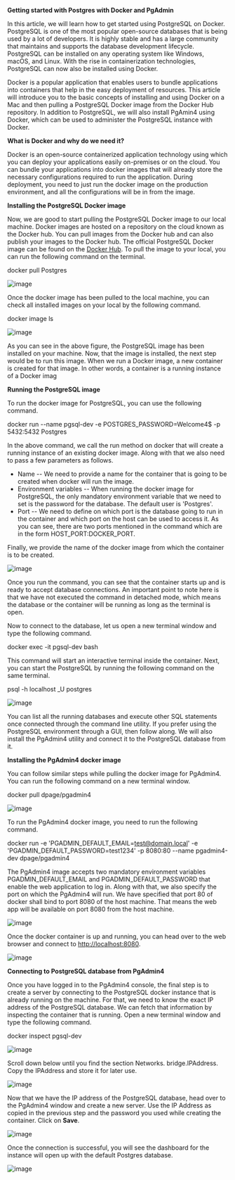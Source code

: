 **Getting started with Postgres with Docker and PgAdmin**

In this article, we will learn how to get started using PostgreSQL on Docker. PostgreSQL is one of the most popular open-source databases that is being used by a lot of developers. It is highly stable and has a large community that maintains and supports the database development lifecycle. PostgreSQL can be installed on any operating system like Windows, macOS, and Linux. With the rise in containerization technologies, PostgreSQL can now also be installed using Docker.

Docker is a popular application that enables users to bundle applications into containers that help in the easy deployment of resources. This article will introduce you to the basic concepts of installing and using Docker on a Mac and then pulling a PostgreSQL Docker image from the Docker Hub repository. In addition to PostgreSQL, we will also install PgAmin4 using Docker, which can be used to administer the PostgreSQL instance with Docker.

**What is Docker and why do we need it?**

Docker is an open-source containerized application technology using which you can deploy your applications easily on-premises or on the cloud. You can bundle your applications into docker images that will already store the necessary configurations required to run the application. During deployment, you need to just run the docker image on the production environment, and all the configurations will be in from the image.

**Installing the PostgreSQL Docker image**

Now, we are good to start pulling the PostgreSQL Docker image to our local machine. Docker images are hosted on a repository on the cloud known as the Docker hub. You can pull images from the Docker hub and can also publish your images to the Docker hub. The official PostgreSQL Docker image can be found on the [Docker Hub](https://hub.docker.com/_/postgres). To pull the image to your local, you can run the following command on the terminal.

docker pull Postgres

![image](https://github.com/user-attachments/assets/c24ad0a8-c773-491a-b272-e400375dbfcf)


Once the docker image has been pulled to the local machine, you can check all installed images on your local by the following command.

docker image ls

![image](https://github.com/user-attachments/assets/b41431e1-631e-4f15-99e1-8f062b2890e2)


As you can see in the above figure, the PostgreSQL image has been installed on your machine. Now, that the image is installed, the next step would be to run this image. When we run a Docker image, a new container is created for that image. In other words, a container is a running instance of a Docker imag

**Running the PostgreSQL image**

To run the docker image for PostgreSQL, you can use the following command.

docker run --name pgsql-dev -e POSTGRES_PASSWORD=Welcome4$ -p 5432:5432 Postgres

In the above command, we call the run method on docker that will create a running instance of an existing docker image. Along with that we also need to pass a few parameters as follows.

-   Name -- We need to provide a name for the container that is going to be created when docker will run the image.
-   Environment variables -- When running the docker image for PostgreSQL, the only mandatory environment variable that we need to set is the password for the database. The default user is 'Postgres'.
-   Port -- We need to define on which port is the database going to run in the container and which port on the host can be used to access it. As you can see, there are two ports mentioned in the command which are in the form HOST_PORT:DOCKER_PORT.

Finally, we provide the name of the docker image from which the container is to be created.

![image](https://github.com/user-attachments/assets/92509d0a-b982-423e-8d95-1873ef19c8b0)


Once you run the command, you can see that the container starts up and is ready to accept database connections. An important point to note here is that we have not executed the command in detached mode, which means the database or the container will be running as long as the terminal is open.

Now to connect to the database, let us open a new terminal window and type the following command.

docker exec -it pgsql-dev bash

This command will start an interactive terminal inside the container. Next, you can start the PostgreSQL by running the following command on the same terminal.

psql -h localhost _U postgres

![image](https://github.com/user-attachments/assets/f9ebbe68-adde-4aa4-a738-3329c4a04403)


You can list all the running databases and execute other SQL statements once connected through the command line utility. If you prefer using the PostgreSQL environment through a GUI, then follow along. We will also install the PgAdmin4 utility and connect it to the PostgreSQL database from it.

**Installing the PgAdmin4 docker image**

You can follow similar steps while pulling the docker image for PgAdmin4. You can run the following command on a new terminal window.

docker pull dpage/pgadmin4

![image](https://github.com/user-attachments/assets/7fe44ce3-b2f3-4d4b-a803-85f27f0ec959)


To run the PgAdmin4 docker image, you need to run the following command.

docker run -e 'PGADMIN_DEFAULT_EMAIL=test@domain.local' -e 'PGADMIN_DEFAULT_PASSWORD=test1234' -p 8080:80 --name pgadmin4-dev dpage/pgadmin4

The PgAdmin4 image accepts two mandatory environment variables PGADMIN_DEFAULT_EMAIL and PGADMIN_DEFAULT_PASSWORD that enable the web application to log in. Along with that, we also specify the port on which the PgAdmin4 will run. We have specified that port 80 of docker shall bind to port 8080 of the host machine. That means the web app will be available on port 8080 from the host machine.

![image](https://github.com/user-attachments/assets/a34c49ac-be78-4dec-b72c-115921154392)


Once the docker container is up and running, you can head over to the web browser and connect to [http://localhost:8080](http://localhost:8080/).

![image](https://github.com/user-attachments/assets/baa96c6c-27f4-427d-aeaf-3f8164f9423b)


**Connecting to PostgreSQL database from PgAdmin4**

Once you have logged in to the PgAdmin4 console, the final step is to create a server by connecting to the PostgreSQL docker instance that is already running on the machine. For that, we need to know the exact IP address of the PostgreSQL database. We can fetch that information by inspecting the container that is running. Open a new terminal window and type the following command.

docker inspect pgsql-dev

![image](https://github.com/user-attachments/assets/c5b6c345-df94-408f-b0aa-bc90cb425c56)


Scroll down below until you find the section Networks. bridge.IPAddress. Copy the IPAddress and store it for later use.

![image](https://github.com/user-attachments/assets/e9287076-5562-4b8d-8632-6b43030d0da1)


Now that we have the IP address of the PostgreSQL database, head over to the PgAdmin4 window and create a new server. Use the IP Address as copied in the previous step and the password you used while creating the container. Click on **Save**.

![image](https://github.com/user-attachments/assets/b32d1693-b286-4d81-bbee-0e9afce15622)


Once the connection is successful, you will see the dashboard for the instance will open up with the default Postgres database.

![image](https://github.com/user-attachments/assets/67179d7f-daf1-452e-974f-bf49ece6a826)

